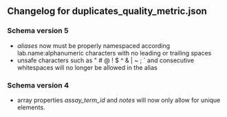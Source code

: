 ## Changelog for duplicates_quality_metric.json

### Schema version 5

* *aliases* now must be properly namespaced according lab.name:alphanumeric characters with no leading or trailing spaces
* unsafe characters such as " # @ ! $ ^ & | ~ ; ` and consecutive whitespaces will no longer be allowed in the alias

### Schema version 4

* array properties *assay_term_id* and *notes* will now only allow for unique elements.